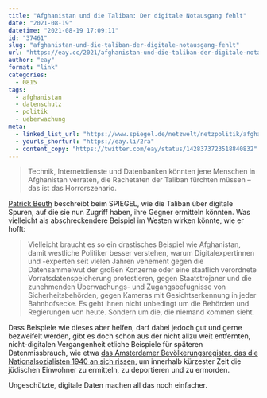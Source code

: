 ```yaml
---
title: "Afghanistan und die Taliban: Der digitale Notausgang fehlt"
date: "2021-08-19"
datetime: "2021-08-19 17:09:11"
id: "37461"
slug: "afghanistan-und-die-taliban-der-digitale-notausgang-fehlt"
url: "https://eay.cc/2021/afghanistan-und-die-taliban-der-digitale-notausgang-fehlt/"
author: "eay"
format: "link"
categories:
  - 0815
tags:
  - afghanistan
  - datenschutz
  - politik
  - ueberwachung
meta:
  - linked_list_url: "https://www.spiegel.de/netzwelt/netzpolitik/afghanistan-und-die-taliban-der-digitale-notausgang-fehlt-kommentar-a-af269f55-4200-4e0f-8498-0fee36954a7f"
  - yourls_shorturl: "https://eay.li/2ra"
  - content_copy: "https://twitter.com/eay/status/1428373723518840832"
---
```


> Technik, Internetdienste und Datenbanken könnten jene Menschen in Afghanistan verraten, die Rachetaten der Taliban fürchten müssen – das ist das Horrorszenario.

[Patrick Beuth](https://twitter.com/PatrickBeuth) beschreibt beim SPIEGEL, wie die Taliban über digitale Spuren, auf die sie nun Zugriff haben, ihre Gegner ermitteln könnten. Was vielleicht als abschreckendere Beispiel im Westen wirken könnte, wie er hofft:

> Vielleicht braucht es so ein drastisches Beispiel wie Afghanistan, damit westliche Politiker besser verstehen, warum Digitalexpertinnen und -experten seit vielen Jahren vehement gegen die Datensammelwut der großen Konzerne oder eine staatlich verordnete Vorratsdatenspeicherung protestieren, gegen Staatstrojaner und die zunehmenden Überwachungs- und Zugangsbefugnisse von Sicherheitsbehörden, gegen Kameras mit Gesichtserkennung in jeder Bahnhofsecke. Es geht ihnen nicht unbedingt um die Behörden und Regierungen von heute. Sondern um die, die niemand kommen sieht.

Dass Beispiele wie dieses aber helfen, darf dabei jedoch gut und gerne bezweifelt werden, gibt es doch schon aus der nicht allzu weit entfernten, nicht-digitalen Vergangenheit etliche Beispiele für späteren Datenmissbrauch, wie etwa [das Amsterdamer Bevölkerungsregister, das die Nationalsozialisten 1940 an sich rissen](https://eay.cc/2020/nichts-zu-verbergen/), um innerhalb kürzester Zeit die jüdischen Einwohner zu ermitteln, zu deportieren und zu ermorden.

Ungeschützte, digitale Daten machen all das noch einfacher.
